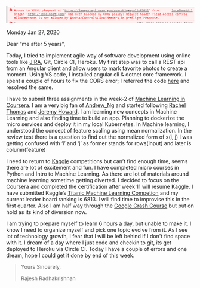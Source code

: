 ![](/images/2020-01-27-OneDreamManyThingsToDo_1801-daysToGo/media/image1.png)

Monday Jan 27, 2020

Dear “me after 5 years”,

Today, I tried to implement agile way of software development using online tools like [JIRA](https://happilypresents.atlassian.net/), Git, Circle CI, Heroku. My first step was to call a REST api from an Angular client and allow users to mark favorite photos to create a moment. Using VS code, I installed angular cli & dotnet core framework. I spent a couple of hours to fix the CORS error; I referred the code [here](https://angular.io/generated/zips/http/http.zip) and resolved the same.

I have to submit three assignments in the week-2 of [Machine Learning in Coursera](https://www.coursera.org/learn/machine-learning). I am a very big fan of [Andrew\_Ng](https://en.wikipedia.org/wiki/Andrew_Ng) and started following [Rachel Thomas](https://twitter.com/math_rachel) and [Jeremy Howard](https://twitter.com/jeremyphoward). I am learning new concepts in Machine Learning and also finding time to build an app. Planning to dockerize the micro services and deploy it in my local Kubernetes. In Machine learning, I understood the concept of feature scaling using mean normalization. In the review test there is a question to find out the normalized form of x(i, j) I was getting confused with ‘i’ and ‘j’ as former stands for rows(input) and later is column(feature)

I need to return to [Kaggle](https://www.kaggle.com/) competitions but can’t find enough time, seems there are lot of excitement and fun. I have completed micro courses in Python and Intro to Machine Learning. As there are lot of materials around machine learning sometime getting diverted. I decided to focus on the Coursera and completed the certification after week 11 will resume Kaggle. I have submitted Kaggle’s [Titanic Machine Learning Competion](https://www.kaggle.com/c/titanic) and my current leader board ranking is 6813. I will find time to improvise this in the first quarter. Also I am half way through the [Google Crash Course](https://developers.google.com/machine-learning/crash-course) but put on hold as its kind of diversion now.

I am trying to prepare myself to learn 6 hours a day, but unable to make it. I know I need to organize myself and pick one topic evolve from it. As I see lot of technology growth, I fear that I will be left behind if I don't find space with it. I dream of a day where I just code and checkin to git, its get deployed to Heroku via Circle CI. Today I have a couple of errors and one dream, hope I could get it done by end of this week.

> Yours Sincerely,
> 
> Rajesh Radhakrishnan
